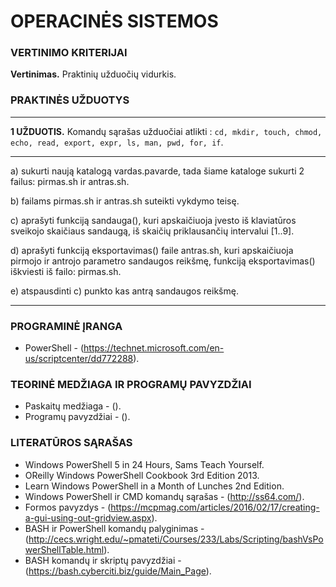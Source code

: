 # OPERACINĖS SISTEMOS

### VERTINIMO KRITERIJAI

**Vertinimas.** Praktinių užduočių vidurkis.


### PRAKTINĖS UŽDUOTYS 
___
**1 UŽDUOTIS.** Komandų sąrašas užduočiai atlikti : ```cd, mkdir, touch, chmod, echo, read, export, expr, ls, man, pwd, for, if```.
___


a) sukurti naują katalogą vardas.pavarde, tada šiame kataloge sukurti 2 failus: pirmas.sh ir antras.sh.

b) failams pirmas.sh ir antras.sh suteikti vykdymo teisę.

c) aprašyti funkciją sandauga(), kuri apskaičiuoja įvesto iš klaviatūros sveikojo skaičiaus sandaugą, iš skaičių priklausančių intervalui [1..9].

d) aprašyti funkciją eksportavimas() faile antras.sh, kuri apskaičiuoja pirmojo ir antrojo parametro sandaugos reikšmę, funkciją eksportavimas() iškviesti iš failo: pirmas.sh.

e) atspausdinti c) punkto kas antrą sandaugos reikšmę.
___

### PROGRAMINĖ ĮRANGA
- PowerShell - (https://technet.microsoft.com/en-us/scriptcenter/dd772288).

### TEORINĖ MEDŽIAGA IR PROGRAMŲ PAVYZDŽIAI
- Paskaitų medžiaga - ().
- Programų pavyzdžiai - ().

### LITERATŪROS SĄRAŠAS
- Windows PowerShell 5 in 24 Hours, Sams Teach Yourself. 
- OReilly Windows PowerShell Cookbook 3rd Edition 2013.
- Learn Windows PowerShell in a Month of Lunches 2nd Edition.
- Windows PowerShell ir CMD komandų sąrašas - (http://ss64.com/).
- Formos pavyzdys - (https://mcpmag.com/articles/2016/02/17/creating-a-gui-using-out-gridview.aspx).
- BASH ir PowerShell komandų palyginimas - (http://cecs.wright.edu/~pmateti/Courses/233/Labs/Scripting/bashVsPowerShellTable.html).
- BASH komandų ir skriptų pavyzdžiai - (https://bash.cyberciti.biz/guide/Main_Page).

